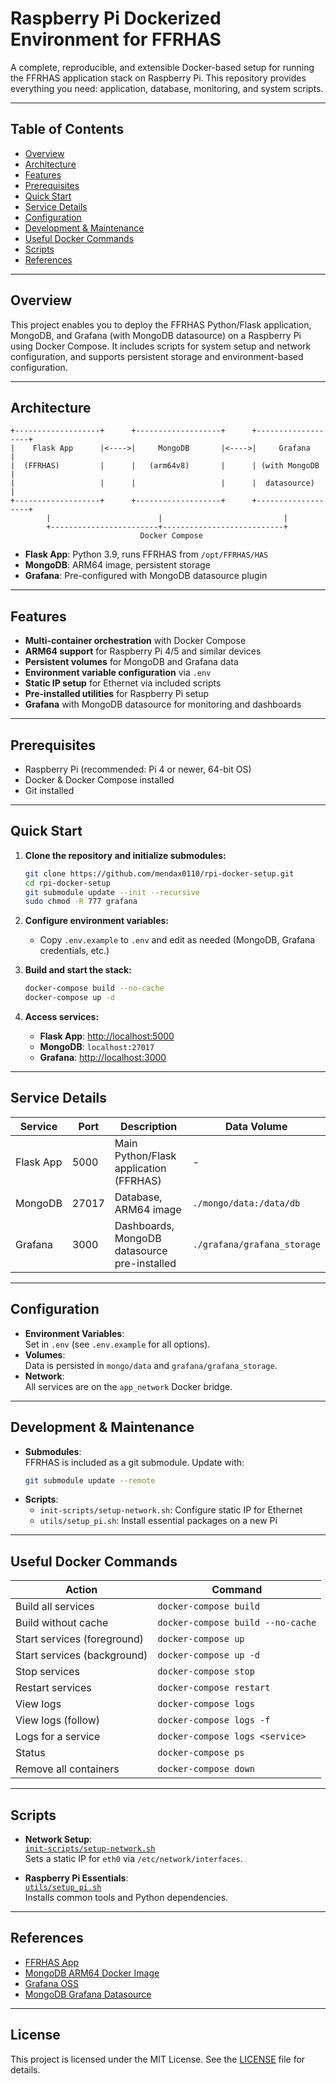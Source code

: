 # Raspberry Pi Dockerized Environment for FFRHAS

A complete, reproducible, and extensible Docker-based setup for running the FFRHAS application stack on Raspberry Pi. This repository provides everything you need: application, database, monitoring, and system scripts.

---

## Table of Contents

- [Overview](#overview)
- [Architecture](#architecture)
- [Features](#features)
- [Prerequisites](#prerequisites)
- [Quick Start](#quick-start)
- [Service Details](#service-details)
- [Configuration](#configuration)
- [Development & Maintenance](#development--maintenance)
- [Useful Docker Commands](#useful-docker-commands)
- [Scripts](#scripts)
- [References](#references)

---

## Overview

This project enables you to deploy the FFRHAS Python/Flask application, MongoDB, and Grafana (with MongoDB datasource) on a Raspberry Pi using Docker Compose. It includes scripts for system setup and network configuration, and supports persistent storage and environment-based configuration.

---

## Architecture

```
+-------------------+      +-------------------+      +-------------------+
|    Flask App      |<---->|     MongoDB       |<---->|     Grafana       |
|  (FFRHAS)         |      |   (arm64v8)       |      | (with MongoDB     |
|                   |      |                   |      |  datasource)      |
+-------------------+      +-------------------+      +-------------------+
        |                        |                           |
        +------------------------+---------------------------+
                             Docker Compose
```

- **Flask App**: Python 3.9, runs FFRHAS from `/opt/FFRHAS/HAS`
- **MongoDB**: ARM64 image, persistent storage
- **Grafana**: Pre-configured with MongoDB datasource plugin

---

## Features

- **Multi-container orchestration** with Docker Compose
- **ARM64 support** for Raspberry Pi 4/5 and similar devices
- **Persistent volumes** for MongoDB and Grafana data
- **Environment variable configuration** via `.env`
- **Static IP setup** for Ethernet via included scripts
- **Pre-installed utilities** for Raspberry Pi setup
- **Grafana** with MongoDB datasource for monitoring and dashboards

---

## Prerequisites

- Raspberry Pi (recommended: Pi 4 or newer, 64-bit OS)
- Docker & Docker Compose installed
- Git installed

---

## Quick Start

1. **Clone the repository and initialize submodules:**
    ```bash
    git clone https://github.com/mendax0110/rpi-docker-setup.git
    cd rpi-docker-setup
    git submodule update --init --recursive
    sudo chmod -R 777 grafana
    ```

2. **Configure environment variables:**
    - Copy `.env.example` to `.env` and edit as needed (MongoDB, Grafana credentials, etc.)

3. **Build and start the stack:**
    ```bash
    docker-compose build --no-cache
    docker-compose up -d
    ```

4. **Access services:**
    - **Flask App**: [http://localhost:5000](http://localhost:5000)
    - **MongoDB**: `localhost:27017`
    - **Grafana**: [http://localhost:3000](http://localhost:3000)

---

## Service Details

| Service    | Port   | Description                                   | Data Volume                      |
|------------|--------|-----------------------------------------------|----------------------------------|
| Flask App  | 5000   | Main Python/Flask application (FFRHAS)        | -                                |
| MongoDB    | 27017  | Database, ARM64 image                         | `./mongo/data:/data/db`          |
| Grafana    | 3000   | Dashboards, MongoDB datasource pre-installed  | `./grafana/grafana_storage`      |

---

## Configuration

- **Environment Variables**:  
  Set in `.env` (see `.env.example` for all options).
- **Volumes**:  
  Data is persisted in `mongo/data` and `grafana/grafana_storage`.
- **Network**:  
  All services are on the `app_network` Docker bridge.

---

## Development & Maintenance

- **Submodules**:  
  FFRHAS is included as a git submodule. Update with:
  ```bash
  git submodule update --remote
  ```
- **Scripts**:  
  - `init-scripts/setup-network.sh`: Configure static IP for Ethernet
  - `utils/setup_pi.sh`: Install essential packages on a new Pi

---

## Useful Docker Commands

| Action                       | Command                                 |
|------------------------------|-----------------------------------------|
| Build all services           | `docker-compose build`                  |
| Build without cache          | `docker-compose build --no-cache`       |
| Start services (foreground)  | `docker-compose up`                     |
| Start services (background)  | `docker-compose up -d`                  |
| Stop services                | `docker-compose stop`                   |
| Restart services             | `docker-compose restart`                |
| View logs                    | `docker-compose logs`                   |
| View logs (follow)           | `docker-compose logs -f`                |
| Logs for a service           | `docker-compose logs <service>`         |
| Status                       | `docker-compose ps`                     |
| Remove all containers        | `docker-compose down`                   |

---

## Scripts

- **Network Setup**:  
  [`init-scripts/setup-network.sh`](init-scripts/setup-network.sh)  
  Sets a static IP for `eth0` via `/etc/network/interfaces`.

- **Raspberry Pi Essentials**:  
  [`utils/setup_pi.sh`](utils/setup_pi.sh)  
  Installs common tools and Python dependencies.

---

## References

- [FFRHAS App](https://github.com/mendax0110/FFRHAS)
- [MongoDB ARM64 Docker Image](https://hub.docker.com/r/arm64v8/mongo)
- [Grafana OSS](https://grafana.com/grafana/download)
- [MongoDB Grafana Datasource](https://github.com/haohanyang/mongodb-datasource)

---

## License

This project is licensed under the MIT License. See the [LICENSE](LICENSE) file for details.